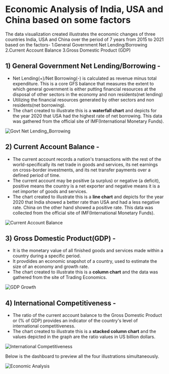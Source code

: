 # Economic Analysis of India, USA and China based on some factors

The data visualization created illustrates the economic changes of three countries India, USA and China over the period of 7 years from 2015 to 2021 based on the factors-
1.General Government Net Lending/Borrowing
2.Current Account Balance
3.Gross Domestic Product (GDP)
 
## 1) General Government Net Lending/Borrowing -
* Net Lending(+)/Net Borrowing(-) is calculated as revenue minus total expenditure. This is a core GFS balance that measures the extent to which general government is either putting financial resources at the disposal of other sectors in the economy and non residents(net lending)
* Utilizing the financial resources generated by other sectors and non residents(net borrowing).
* The chart created to illustrate this is a __waterfall chart__ and depicts for the year 2020 that USA had the highest rate of net borrowing. This data was gathered from the official site of IMF(International Monetary Funds).

![Govt  Net Lending_Borrowing](https://user-images.githubusercontent.com/43654684/82994566-fdc1fa80-a01f-11ea-95d9-f2f9d22b7c65.png)

## 2) Current Account Balance -
* The current account records a nation's transactions with the rest of the world-specifically its net trade in goods and services, its net earnings on cross-border investments, and its net transfer payments over a defined period of time.
* The current account may be positive (a surplus) or negative (a deficit), positive means the country is a net exporter and negative means it is a net importer of goods and services.
* The chart created to illustrate this is a __line chart__ and depicts for the year 2020 that India showed a better rate than USA and had a less negative rate. China on the other hand showed a positive rate. This data was collected from the official site of IMF(International Monetary Funds).

![Current Account Balance](https://user-images.githubusercontent.com/43654684/82994612-13cfbb00-a020-11ea-9c51-b98b426ea5c5.png)

## 3) Gross Domestic Product(GDP) -
* It is the monetary value of all finished goods and services made within a country during a specific period.
* It provdides an economic snapshot of a country, used to estimate the size of an economy and growth rate.
* The chart created to illustrate this is a __column chart__ and the data was gathered from the site of Trading Economics.

![GDP Growth](https://user-images.githubusercontent.com/43654684/82994616-14685180-a020-11ea-9020-c63e0d1731a1.png)


## 4) International Competitiveness -
* The ratio of the current account balance to the Gross Domestic Product or (% of GDP) provides an indicator of the country's level of international competitiveness. 
* The chart created to illustrate this is a __stacked column chart__ and the values depicted in the graph are the ratio values in US billion dollars.

![International Competitiveness](https://user-images.githubusercontent.com/43654684/82994605-10d4ca80-a020-11ea-9b1e-b0a14705b521.png)

Below is the dashboard to preview all the four illustrations simultaneously.

![Economic Analysis](https://user-images.githubusercontent.com/43654684/82994649-20541380-a020-11ea-8dbb-6d3ac89c70a6.png)
